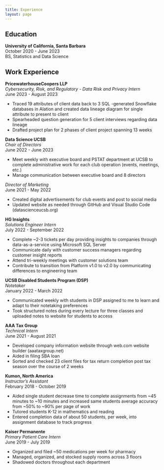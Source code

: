 ```yaml
---
title: Experience
layout: page
---
```

## Education    

**University of California, Santa Barbara**  
October 2020 - June 2023       
BS, Statistics and Data Science  

## Work Experience   

**PricewaterhouseCoopers LLP**  
*Cybersecurity, Risk, and Regulatory - Data Risk and Privacy Intern*  
June 2023 - August 2023  
- Traced 19 attributes of client data back to 3 SQL -generated Snowflake databases in Alation and created data lineage diagram for single attribute to present to client  
- Spearheaded question generation for 5 client interviews regarding data lineage  
- Drafted project plan for 2 phases of client project spanning 13 weeks  

**Data Science UCSB**     
*Chair of Directors*  
June 2022 - June 2023   
- Meet weekly with executive board and PSTAT department at UCSB to complete administrative work for each club operation (events, meetings, etc.)  
- Manage communication between executive board and 8 directors  

*Director of Marketing*  
June 2021 - May 2022  
- Created digital advertisements for club events and post to social media
- Updated website as needed through GitHub and Visual Studio Code (datascienceucsb.org)   

**HG Insights**  
*Solutions Engineer Intern*  
July 2022 - September 2022  
- Complete ~2-3 tickets per day providing insights to companies through data-as-a-service using Microsoft SQL Server  
- Communicate daily with customer success managers regarding customer insight reports  
- Attend tri-weekly meetings with customer solutions team  
- Contribute to transition from Platform v1.0 to v2.0 by communicating differences to engineering team  

**UCSB Disabled Students Program (DSP)**  
*Notetaker*  
January 2022 - March 2022  
- Communicated weekly with students in DSP assigned to me to learn and adapt to their notetaking preferences  
- Took structured notes during every lecture for three classes and uploaded notes to website for students to access  

**AAA Tax Group**   
*Technical Intern*    
June 2021 - August 2021    
- Developed company information website through web.com website builder (aaataxgroup.net)
- Aided in filing SBA loan
- Sorted and checked 23 client files for tax return completion post tax season over the course of 2 weeks

**Kumon, North America**  
*Instructor’s Assistant*     
February 2018 - October 2019  
- Aided single student decrease time to complete assignments from ~45 minutes to ~10 minutes and increased same students average accuracy from ~50% to ~90% per page of work
- Tutored students K-12 in mathematics and reading
- Entered completion data of about 50 students, per week, into assignment database to track progress

**Kaiser Permanente**   
*Primary Patient Care Intern*    
June 2019 - July 2019  
- Organized and filed ~50 medications per week for pharmacy
- Managed, organized, and stocked supply rooms across 3 floors
- Shadowed doctors throughout each department


